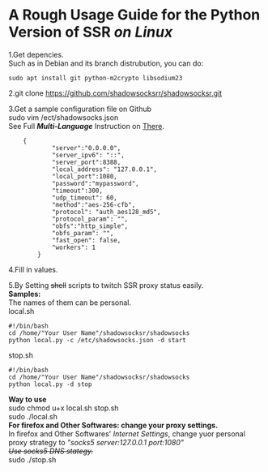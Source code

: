 # A Rough Usage Guide for the Python Version of SSR *on Linux*
1.Get depencies.  
Such as in Debian and its branch distrubution, you can do:

	sudo apt install git python-m2crypto libsodium23
	
	
2.git clone https://github.com/shadowsocksrr/shadowsocksr.git  

3.Get a sample configuration file on Github  
	sudo vim /ect/shadowsocks.json  
		See Full ***Multi-Language*** Instruction on [There](https://github.com/shadowsocksrr/shadowsocks-rss/wiki/Python-client-setup-(Multi-language)).  
		
        {
                "server":"0.0.0.0",
                "server_ipv6": "::",
                "server_port":8388,
                "local_address": "127.0.0.1",
                "local_port":1080,
                "password":"mypassword",
                "timeout":300,
                "udp_timeout": 60,
                "method":"aes-256-cfb",
                "protocol": "auth_aes128_md5",
                "protocol_param": "",
                "obfs":"http_simple",
                "obfs_param": "",
                "fast_open": false,
                "workers": 1
            }
                
        
4.Fill in values.  

5.By Setting ~~shell~~ scripts to twitch SSR proxy status easily.  
**Samples:**  
The names of them can be personal.  
local.sh
	
	#!/bin/bash
	cd /home/"Your User Name"/shadowsocksr/shadowsocks
	python local.py -c /etc/shadowsocks.json -d start
	

stop.sh
	
	#!/bin/bash
	cd /home/"Your User Name"/shadowsocksr/shadowsocks
	python local.py -d stop
	
	
**Way to use**    
sudo chmod u+x local.sh stop.sh  
sudo ./local.sh  
	**For firefox and Other Softwares: change your proxy settings.**  
		In firefox and Other Softwares' *Internet Settings*, change yuor personal proxy strategy to *"socks5   server:127.0.0.1   port:1080"  
	    ~~Use socks5 DNS stategy.~~*  
sudo ./stop.sh
